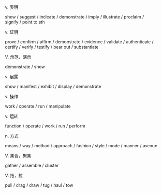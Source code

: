 v. 表明

show / suggest / indicate / demonstrate / imply / illustrate / proclaim / signify / point to sth

v. 证明

prove / confirm / affirm / demonstrate / evidence / validate / authenticate / certify / verify / testify / bear out / substantiate

V. 示范，演示

demonstrate / show

v. 展露

show / manifest / exhibit / display / demonstrate

v. 操作

work / operate / run / manipulate

v. 运转

function / operate / work / run / perform

n. 方式

means / way / method / approach / fashion / style / mode / manner / avenue

V. 集合，聚集

gather / assemble / cluster

V. 拖，拉

pull / drag / draw / tug / haul / tow